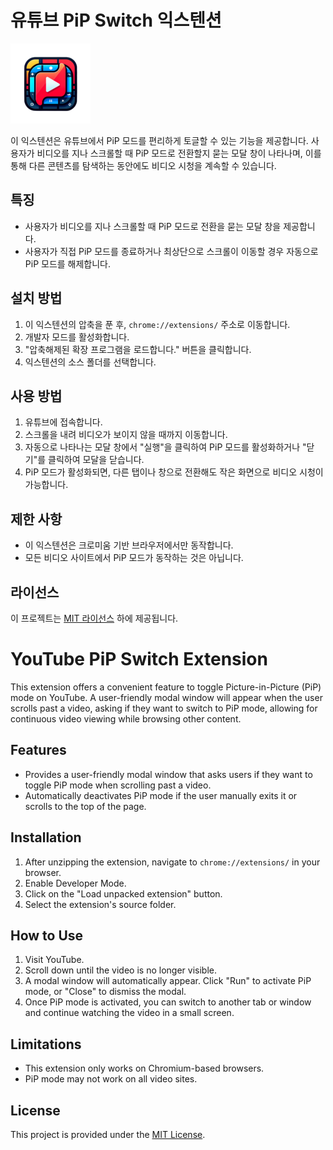 ﻿# 유튜브 PiP Switch 익스텐션
![icon128](./images/icon128.png)

이 익스텐션은 유튜브에서 PiP 모드를 편리하게 토글할 수 있는 기능을 제공합니다. 사용자가 비디오를 지나 스크롤할 때 PiP 모드로 전환할지 묻는 모달 창이 나타나며, 이를 통해 다른 콘텐츠를 탐색하는 동안에도 비디오 시청을 계속할 수 있습니다.

## 특징

-   사용자가 비디오를 지나 스크롤할 때 PiP 모드로 전환을 묻는 모달 창을 제공합니다.
-   사용자가 직접 PiP 모드를 종료하거나 최상단으로 스크롤이 이동할 경우 자동으로 PiP 모드를 해제합니다.

## 설치 방법

1. 이 익스텐션의 압축을 푼 후, `chrome://extensions/` 주소로 이동합니다.
2. 개발자 모드를 활성화합니다.
3. "압축해제된 확장 프로그램을 로드합니다." 버튼을 클릭합니다.
4. 익스텐션의 소스 폴더를 선택합니다.

## 사용 방법

1. 유튜브에 접속합니다.
2. 스크롤을 내려 비디오가 보이지 않을 때까지 이동합니다.
3. 자동으로 나타나는 모달 창에서 "실행"을 클릭하여 PiP 모드를 활성화하거나 "닫기"를 클릭하여 모달을 닫습니다.
4. PiP 모드가 활성화되면, 다른 탭이나 창으로 전환해도 작은 화면으로 비디오 시청이 가능합니다.

## 제한 사항

-   이 익스텐션은 크로미움 기반 브라우저에서만 동작합니다.
-   모든 비디오 사이트에서 PiP 모드가 동작하는 것은 아닙니다.

## 라이선스

이 프로젝트는 [MIT 라이선스](https://opensource.org/licenses/MIT) 하에 제공됩니다.

# YouTube PiP Switch Extension

This extension offers a convenient feature to toggle Picture-in-Picture (PiP) mode on YouTube. A user-friendly modal window will appear when the user scrolls past a video, asking if they want to switch to PiP mode, allowing for continuous video viewing while browsing other content.

## Features

-   Provides a user-friendly modal window that asks users if they want to toggle PiP mode when scrolling past a video.
-   Automatically deactivates PiP mode if the user manually exits it or scrolls to the top of the page.

## Installation

1. After unzipping the extension, navigate to `chrome://extensions/` in your browser.
2. Enable Developer Mode.
3. Click on the "Load unpacked extension" button.
4. Select the extension's source folder.

## How to Use

1. Visit YouTube.
2. Scroll down until the video is no longer visible.
3. A modal window will automatically appear. Click "Run" to activate PiP mode, or "Close" to dismiss the modal.
4. Once PiP mode is activated, you can switch to another tab or window and continue watching the video in a small screen.

## Limitations

-   This extension only works on Chromium-based browsers.
-   PiP mode may not work on all video sites.

## License

This project is provided under the [MIT License](https://opensource.org/licenses/MIT).
